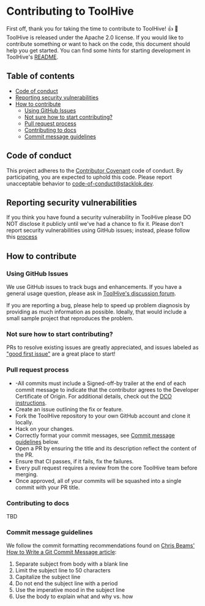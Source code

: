 # Contributing to ToolHive <!-- omit from toc -->

First off, thank you for taking the time to contribute to ToolHive! :+1: :tada:
ToolHive is released under the Apache 2.0 license. If you would like to
contribute something or want to hack on the code, this document should help you
get started. You can find some hints for starting development in ToolHive's
[README](https://github.com/stacklok/toolhive/blob/main/README.md).

## Table of contents <!-- omit from toc -->

- [Code of conduct](#code-of-conduct)
- [Reporting security vulnerabilities](#reporting-security-vulnerabilities)
- [How to contribute](#how-to-contribute)
  - [Using GitHub Issues](#using-github-issues)
  - [Not sure how to start contributing?](#not-sure-how-to-start-contributing)
  - [Pull request process](#pull-request-process)
  - [Contributing to docs](#contributing-to-docs)
  - [Commit message guidelines](#commit-message-guidelines)

## Code of conduct

This project adheres to the
[Contributor Covenant](https://github.com/stacklok/toolhive/blob/main/CODE_OF_CONDUCT.md)
code of conduct. By participating, you are expected to uphold this code. Please
report unacceptable behavior to
[code-of-conduct@stacklok.dev](mailto:code-of-conduct@stacklok.dev).

## Reporting security vulnerabilities

If you think you have found a security vulnerability in ToolHive please DO NOT
disclose it publicly until we've had a chance to fix it. Please don't report
security vulnerabilities using GitHub issues; instead, please follow this
[process](https://github.com/stacklok/toolhive/blob/main/SECURITY.md)

## How to contribute

### Using GitHub Issues

We use GitHub issues to track bugs and enhancements. If you have a general usage
question, please ask in
[ToolHive's discussion forum](https://discord.gg/stacklok).

If you are reporting a bug, please help to speed up problem diagnosis by
providing as much information as possible. Ideally, that would include a small
sample project that reproduces the problem.

### Not sure how to start contributing?

PRs to resolve existing issues are greatly appreciated, and issues labeled as
["good first issue"](https://github.com/stacklok/toolhive/issues?q=is%3Aopen+is%3Aissue+label%3A%22good+first+issue%22)
are a great place to start!

### Pull request process
- -All commits must include a Signed-off-by trailer at the end of each commit message to indicate that the contributor agrees to the Developer Certificate of Origin. For additional details, check out the [DCO instructions](dco.md).
- Create an issue outlining the fix or feature.
- Fork the ToolHive repository to your own GitHub account and clone it locally.
- Hack on your changes.
- Correctly format your commit messages, see
  [Commit message guidelines](#commit-message-guidelines) below.
- Open a PR by ensuring the title and its description reflect the content of the
  PR.
- Ensure that CI passes, if it fails, fix the failures.
- Every pull request requires a review from the core ToolHive team before
  merging.
- Once approved, all of your commits will be squashed into a single commit with
  your PR title.

### Contributing to docs

TBD

### Commit message guidelines

We follow the commit formatting recommendations found on
[Chris Beams' How to Write a Git Commit Message article](https://chris.beams.io/posts/git-commit/):

1. Separate subject from body with a blank line
1. Limit the subject line to 50 characters
1. Capitalize the subject line
1. Do not end the subject line with a period
1. Use the imperative mood in the subject line
1. Use the body to explain what and why vs. how
